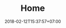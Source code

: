 ---
title: 'Home'
date: 2018-02-12T15:37:57+07:00
continueLading: 'Chi? Quando? Dove?'
newlyweds: 'Paolo & Clementina'
heroHeading: 'Ci Sposiamo!'
heroSubHeading: 'Hero is a multipurpose Hugo theme with fullscreen hero images and fullwidth sections. It contains content types for a business or portfolio site.'
heroBackground: 'images/jason-blackeye-1191801-unsplash.jpg'
---